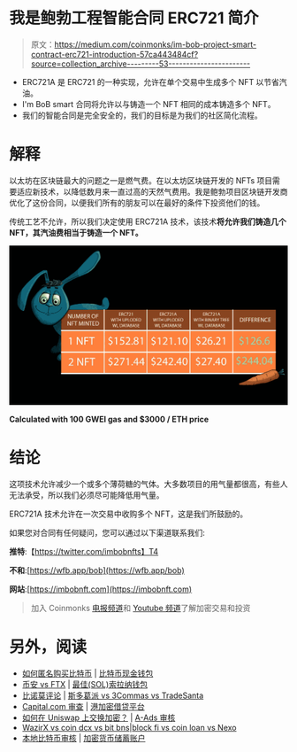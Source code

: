 # 我是鲍勃工程智能合同 ERC721 简介

> 原文：<https://medium.com/coinmonks/im-bob-project-smart-contract-erc721-introduction-57ca443484cf?source=collection_archive---------53----------------------->

*   ERC721A 是 ERC721 的一种实现，允许在单个交易中生成多个 NFT 以节省汽油。
*   I'm BoB smart 合同将允许以与铸造一个 NFT 相同的成本铸造多个 NFT。
*   我们的智能合同是完全安全的，我们的目标是为我们的社区简化流程。

# 解释

以太坊在区块链最大的问题之一是燃气费。在以太坊区块链开发的 NFTs 项目需要适应新技术，以降低数月来一直过高的天然气费用。我是鲍勃项目区块链开发商优化了这份合同，以便我们所有的朋友可以在最好的条件下投资他们的钱。

传统工艺不允许，所以我们决定使用 ERC721A 技术，该技术**将允许我们铸造几个 NFT，其汽油费相当于铸造一个 NFT。**

![](img/a51e951f78c0d64a12a9660748ab06bb.png)

**Calculated with 100 GWEI gas and $3000 / ETH price**

# 结论

这项技术允许减少一个或多个薄荷糖的气体。大多数项目的用气量都很高，有些人无法承受，所以我们必须尽可能降低用气量。

ERC721A 技术允许在一次交易中收购多个 NFT，这是我们所鼓励的。

如果您对合同有任何疑问，您可以通过以下渠道联系我们:

**推特**:【https://twitter.com/imbobnfts】T4

**不和**:[https://wfb.app/bob](https://wfb.app/bob)

**网站**:[https://imbobnft.com](https://imbobnft.com)

> 加入 Coinmonks [电报频道](https://t.me/coincodecap)和 [Youtube 频道](https://www.youtube.com/c/coinmonks/videos)了解加密交易和投资

# 另外，阅读

*   [如何匿名购买比特币](https://coincodecap.com/buy-bitcoin-anonymously) | [比特币现金钱包](https://coincodecap.com/bitcoin-cash-wallets)
*   [币安 vs FTX](https://coincodecap.com/binance-vs-ftx) | [最佳(SOL)索拉纳钱包](https://coincodecap.com/solana-wallets)
*   [比诺莫评论](https://coincodecap.com/binomo-review) | [斯多葛派 vs 3Commas vs TradeSanta](https://coincodecap.com/stoic-vs-3commas-vs-tradesanta)
*   [Capital.com 审查](https://coincodecap.com/capital-com-review) | [港加密借贷平台](https://coincodecap.com/crypto-lending-hong-kong)
*   [如何在 Uniswap 上交换加密？](https://coincodecap.com/swap-crypto-on-uniswap) | [A-Ads 审核](https://coincodecap.com/a-ads-review)
*   [WazirX vs coin dcx vs bit bns](/coinmonks/wazirx-vs-coindcx-vs-bitbns-149f4f19a2f1)|[block fi vs coin loan vs Nexo](/coinmonks/blockfi-vs-coinloan-vs-nexo-cb624635230d)
*   [本地比特币审核](/coinmonks/localbitcoins-review-6cc001c6ed56) | [加密货币储蓄账户](https://coincodecap.com/cryptocurrency-savings-accounts)